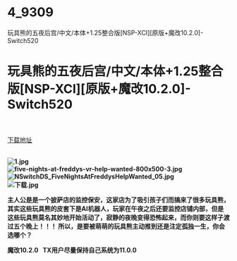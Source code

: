 # 4_9309
玩具熊的五夜后宫/中文/本体+1.25整合版[NSP-XCI][原版+魔改10.2.0]-Switch520
# 玩具熊的五夜后宫/中文/本体+1.25整合版[NSP-XCI][原版+魔改10.2.0]-Switch520
 <br/></br>
[下载地址](https://www.switch520.cc/article/9309 "下载地址")
<br/></br>

<p><strong><img title="1.jpg" src="https://www.switch520.cc/muke_img/2021_09_22_e2565437aeb31.jpg" alt="1.jpg"></strong><br>
<strong><img title="five-nights-at-freddys-vr-help-wanted-800x500-3.jpg" src="https://www.switch520.cc/muke_img/2021_09_22_1c171e3a14ead.jpg" alt="five-nights-at-freddys-vr-help-wanted-800x500-3.jpg"></strong><br>
<strong><img title="NSwitchDS_FiveNightsAtFreddysHelpWanted_05.jpg" src="https://www.switch520.cc/muke_img/2021_09_22_7747ddbda9dcb.jpg" alt="NSwitchDS_FiveNightsAtFreddysHelpWanted_05.jpg"></strong><br>
<strong><img title="下载.jpg" src="https://www.switch520.cc/muke_img/2021_09_22_cac14e45c1e6c.jpg" alt="下载.jpg"></strong></p>
<p><strong>主人公是是一个披萨店的监控保安，这家店为了吸引孩子们而搞来了很多玩具熊，其实这些玩具熊的皮套下是AI机器人，玩家在午夜之后还要监控店铺内部，但是这些玩具熊莫名其妙地开始活动了，寂静的夜晚变得恐怖起来，而你则要这样子渡过五个晚上！！！ 所以，是要被萌萌的玩具熊主动推到还是注定孤独一生，你会选哪个？</strong></p>
<p><strong>魔改10.2.0 &nbsp;&nbsp;TX用户尽量保持自己系统为11.0.0</strong></p>
